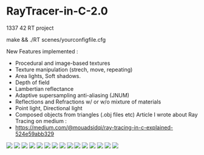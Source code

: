# RayTracer-in-C-2.0
1337 42 RT project

make && ./RT scenes/yourconfigfile.cfg

New Features implemented :
- Procedural and image-based textures
- Texture manipulation (strech, move, repeating)
- Area lights, Soft shadows.
- Depth of field
- Lambertian reflectance
- Adaptive supersampling anti-aliasing (JNUM)
- Reflections and Refractions w/ or w/o mixture of materials
- Point light, Directional light
- Composed objects from triangles (.obj files etc)
Article I wrote about Ray Tracing on medium :
- https://medium.com/@mouadsidqi/ray-tracing-in-c-explained-524e59abb329
<img src="https://github.com/msidqi/RayTracer-in-C-2.0/blob/master/img_README/1.png">
<img src="https://github.com/msidqi/RayTracer-in-C-2.0/blob/master/img_README/13.png">
<img src="https://github.com/msidqi/RayTracer-in-C-2.0/blob/master/img_README/10.png">
<img src="https://github.com/msidqi/RayTracer-in-C-2.0/blob/master/img_README/15.png">
<img src="https://github.com/msidqi/RayTracer-in-C-2.0/blob/master/img_README/14.png">
<img src="https://github.com/msidqi/RayTracer-in-C-2.0/blob/master/img_README/9.png">
<img src="https://github.com/msidqi/RayTracer-in-C-2.0/blob/master/img_README/2.png">
<img src="https://github.com/msidqi/RayTracer-in-C-2.0/blob/master/img_README/3.png">
<img src="https://github.com/msidqi/RayTracer-in-C-2.0/blob/master/img_README/4.png">
<img src="https://github.com/msidqi/RayTracer-in-C-2.0/blob/master/img_README/5.png">
<img src="https://github.com/msidqi/RayTracer-in-C-2.0/blob/master/img_README/6.png">
<img src="https://github.com/msidqi/RayTracer-in-C-2.0/blob/master/img_README/7.png">
<img src="https://github.com/msidqi/RayTracer-in-C-2.0/blob/master/img_README/8.png">
<img src="https://github.com/msidqi/RayTracer-in-C-2.0/blob/master/img_README/11.png">
<img src="https://github.com/msidqi/RayTracer-in-C-2.0/blob/master/img_README/12.png">

